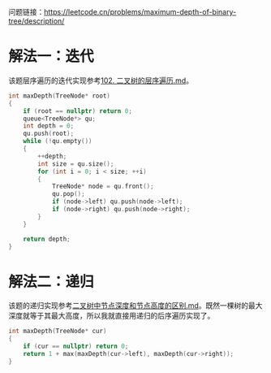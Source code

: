 问题链接：https://leetcode.cn/problems/maximum-depth-of-binary-tree/description/

# 解法一：迭代

该题层序遍历的迭代实现参考[102. 二叉树的层序遍历.md](https://github.com/SakuraMayAi/LintCode/blob/main/Binary%20Tree/102.%20%E4%BA%8C%E5%8F%89%E6%A0%91%E7%9A%84%E5%B1%82%E5%BA%8F%E9%81%8D%E5%8E%86.md)。

```cpp
int maxDepth(TreeNode* root)
{
    if (root == nullptr) return 0;
    queue<TreeNode*> qu;
    int depth = 0;
    qu.push(root);
    while (!qu.empty())
    {
        ++depth;
        int size = qu.size();
        for (int i = 0; i < size; ++i)
        {
            TreeNode* node = qu.front();
            qu.pop();
            if (node->left) qu.push(node->left);
            if (node->right) qu.push(node->right);
        }
    }

    return depth;
}
```

# 解法二：递归

该题的递归实现参考[二叉树中节点深度和节点高度的区别.md](https://github.com/SakuraMayAi/Tricks-of-Programming/blob/main/Data%20Structure/%E4%BA%8C%E5%8F%89%E6%A0%91%E4%B8%AD%E8%8A%82%E7%82%B9%E6%B7%B1%E5%BA%A6%E5%92%8C%E8%8A%82%E7%82%B9%E9%AB%98%E5%BA%A6%E7%9A%84%E5%8C%BA%E5%88%AB.md)。既然一棵树的最大深度就等于其最大高度，所以我就直接用递归的后序遍历实现了。

```cpp
int maxDepth(TreeNode* cur)
{
    if (cur == nullptr) return 0;
    return 1 + max(maxDepth(cur->left), maxDepth(cur->right));
}
```
